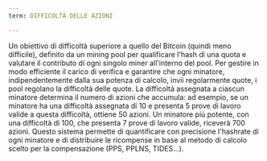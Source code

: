 ```yaml
---
term: DIFFICOLTÀ DELLE AZIONI

---
```

Un obiettivo di difficoltà superiore a quello del Bitcoin (quindi meno difficile), definito da un mining pool per qualificare l'hash di una quota e valutare il contributo di ogni singolo miner all'interno del pool. Per gestire in modo efficiente il carico di verifica e garantire che ogni minatore, indipendentemente dalla sua potenza di calcolo, invii regolarmente quote, i pool regolano la difficoltà delle quote. La difficoltà assegnata a ciascun minatore determina il numero di azioni che accumula: ad esempio, se un minatore ha una difficoltà assegnata di 10 e presenta 5 prove di lavoro valide a questa difficoltà, ottiene 50 azioni. Un minatore più potente, con una difficoltà di 100, che presenta 7 prove di lavoro valide, riceverà 700 azioni. Questo sistema permette di quantificare con precisione l'hashrate di ogni minatore e di distribuire le ricompense in base al metodo di calcolo scelto per la compensazione (PPS, PPLNS, TIDES...).